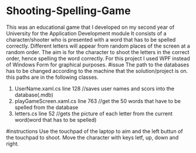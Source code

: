 # Shooting-Spelling-Game
This was an educational game that I developed on my second year of University for the Application Development module
It consists of a character/shooter who is presented with a word that has to be spelled correctly. Different letters will appear from random places of the screen at a random order. 
The aim is for the character to shoot the letters in the correct order, hence spelling the word correctly.
For this project I used WPF instead of Windows Form for graphical purposes.
#issue
The path to the databases has to be changed according to the machine that the solution/project is on.
this paths are in the following classes.
  1. UserName.xaml.cs  line 128  //saves user names and scors into the database(.mdb) 
  2. playGameScreen.xaml.cs   line 763   //get the 50 words that have to be spelled from the database
  3. letters.cs   line 52    //gets the picture of each letter from the current word(word that has to be spelled)

#instructions
Use the touchpad of the laptop to aim and the left buttun of the touchpad to shoot. Move the character with keys letf, up, down and right.
